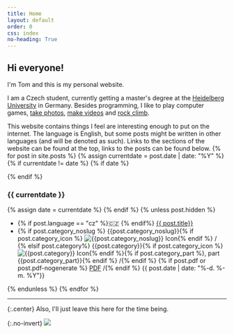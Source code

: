 ```yaml
---
title: Home
layout: default
order: 0
css: index
no-heading: True
---
```


## Hi everyone!

I'm Tom and this is my personal website.

I am a Czech student, currently getting a master's degree at the [Heidelberg University](https://www.uni-heidelberg.de/en) in Germany.
Besides programming, I like to play computer games, [take photos](/photos/), [make videos](/videos/) and [rock climb](climbing/).

This website contains things I feel are interesting enough to put on the internet.
The language is English, but some posts might be written in other languages (and will be denoted as such).
Links to the sections of the website can be found at the top, links to the posts can be found below.
{% for post in site.posts %}
{% assign currentdate = post.date | date: "%Y" %}
{% if currentdate != date %}
{% if date %}
<div class="spacer"></div>
{% endif %}

### {{ currentdate }}
{% assign date = currentdate %} 
{% endif %}
{% unless post.hidden %}
<ul class="hfill">
	<li>
	{% if post.language == "cz" %}🇨🇿 {% endif%}
	<a href="{{ post.url }}">{{ post.title}}</a>
	</li>
	<li>
	{% if post.category_noslug %} {{post.category_noslug}}{% if post.category_icon %} <img class='category-icon' src='{{post.category_icon}}' alt='{{post.category_noslug}} Icon'/>{% endif %} /
	{% elsif post.category%} {{post.category}}{% if post.category_icon %} <img class='category-icon' src='{{post.category_icon}}' alt='{{post.category}} Icon'/>{% endif %}{% if post.category_part %}, part {{post.category_part}}{% endif %} /{% endif %}
	{% if post.pdf or post.pdf-nogenerate %} <a href="/assets/{{post.url | split: "/" | last}}.pdf">PDF</a> /{% endif %}
	<span class="nowrap">{{ post.date  | date: "%-d. %-m. %Y"}}</span>
	</li>
</ul>
{% endunless %}
{% endfor %}

<div class="spacer"></div>

---

{:.center}
Also, I'll just leave this here for the time being.

{:.no-invert}
![](assets/putin.webp)
